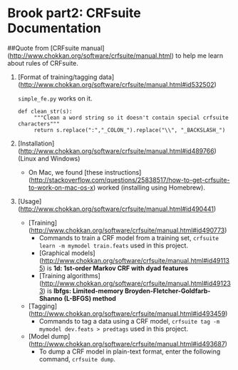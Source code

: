 # Brook part2: CRFsuite Documentation

##Quote from [CRFsuite manual] (http://www.chokkan.org/software/crfsuite/manual.html) to help me learn about rules of CRFsuite.

1. [Format of training/tagging data] (http://www.chokkan.org/software/crfsuite/manual.html#id532502)

    `simple_fe.py` works on it.
    <pre><code>def clean_str(s):
        """Clean a word string so it doesn't contain special crfsuite characters"""
        return s.replace(":","_COLON_").replace("\\", "_BACKSLASH_")</code></pre>

2. [Installation] (http://www.chokkan.org/software/crfsuite/manual.html#id489766) (Linux and Windows)
    + On Mac, we found [these instructions] (http://stackoverflow.com/questions/25838517/how-to-get-crfsuite-to-work-on-mac-os-x) worked (installing using Homebrew).

3. [Usage] (http://www.chokkan.org/software/crfsuite/manual.html#id490441) 
    + [Training] (http://www.chokkan.org/software/crfsuite/manual.html#id490773)
        * Commands to train a CRF model from a training set, `crfsuite learn -m mymodel train.feats` used in this project.
        * [Graphical models] (http://www.chokkan.org/software/crfsuite/manual.html#id491135) is __1d: 1st-order Markov CRF with dyad features__
        * [Training algorithms] (http://www.chokkan.org/software/crfsuite/manual.html#id491233) is __lbfgs: Limited-memory Broyden-Fletcher-Goldfarb-Shanno (L-BFGS) method__
    + [Tagging] (http://www.chokkan.org/software/crfsuite/manual.html#id493459)
        * Commands to tag a data using a CRF model, `crfsuite tag -m mymodel dev.feats > predtags` used in this project.
    + [Model dump] (http://www.chokkan.org/software/crfsuite/manual.html#id493687)
        * To dump a CRF model in plain-text format, enter the following command, `crfsuite dump`.

